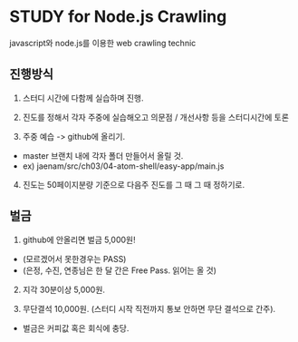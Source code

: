 # STUDY for Node.js Crawling
javascript와 node.js를 이용한 web crawling technic


## 진행방식 

1. 스터디 시간에 다함께 실습하며 진행.

2. 진도를 정해서 각자 주중에 실습해오고 의문점 / 개선사항 등을 스터디시간에 토론

3. 주중 예습 -> github에 올리기.
- master 브랜치 내에 각자 폴더 만들어서 올릴 것.
- ex) jaenam/src/ch03/04-atom-shell/easy-app/main.js

4. 진도는 50페이지분량 기준으로 다음주 진도를 그 때 그 때 정하기로.

## 벌금 

1. github에 안올리면 벌금 5,000원!
- (모르겠어서 못한경우는 PASS)
- (은정, 수진, 연종님은 한 달 간은 Free Pass. 읽어는 올 것)

2. 지각 30분이상 5,000원. 

3. 무단결석 10,000원. (스터디 시작 직전까지 통보 안하면 무단 결석으로 간주).

- 벌금은 커피값 혹은 회식에 충당.

